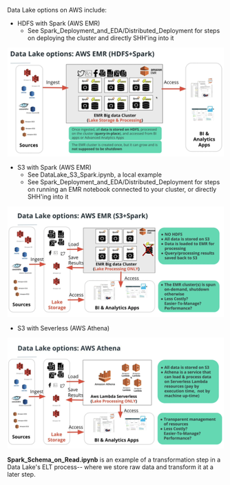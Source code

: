 Data Lake options on AWS include:

* HDFS with Spark (AWS EMR)
   * See Spark_Deployment_and_EDA/Distributed_Deployment for steps on deploying the cluster and directly SHH'ing into it

![alt text](images/HDFS_Spark.png?raw=true)

* S3 with Spark (AWS EMR)
  * See DataLake_S3_Spark.ipynb, a local example
  * See Spark_Deployment_and_EDA/Distributed_Deployment for steps on running an EMR notebook connected to your cluster, or directly SHH'ing into it

![alt text](images/S3_Spark.png?raw=true)

* S3 with Severless (AWS Athena)

![alt text](images/Athena.png?raw=true)


**Spark_Schema_on_Read.ipynb** is an example of a transformation step in a Data Lake's ELT process-- where we store raw data and transform it at a later step.




